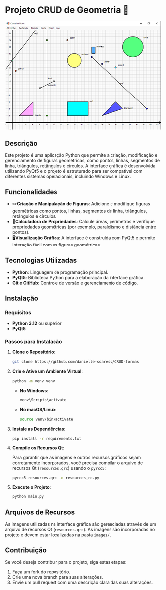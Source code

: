 # Projeto CRUD de Geometria 📐
<p align="center">
   <img src="images/preview.png" width="500px">
</p>

## Descrição

Este projeto é uma aplicação Python que permite a criação, modificação e gerenciamento de figuras geométricas, como pontos, linhas, segmentos de linha, triângulos, retângulos e círculos. A interface gráfica é desenvolvida utilizando PyQt5 e o projeto é estruturado para ser compatível com diferentes sistemas operacionais, incluindo Windows e Linux.

## Funcionalidades

- ✏️**Criação e Manipulação de Figuras**: Adicione e modifique figuras geométricas como pontos, linhas, segmentos de linha, triângulos, retângulos e círculos.
- 🔢**Calculadora de Propriedades**: Calcule áreas, perímetros e verifique propriedades geométricas (por exemplo, paralelismo e distância entre pontos).
- 🖥️**Visualização Gráfica**: A interface é construída com PyQt5 e permite interação fácil com as figuras geométricas.

## Tecnologias Utilizadas

- **Python**: Linguagem de programação principal.
- **PyQt5**: Biblioteca Python para a elaboração da interface gráfica.
- **Git e GitHub**: Controle de versão e gerenciamento de código.

## Instalação

### Requisitos

- **Python 3.12** ou superior
- **PyQt5**

### Passos para Instalação

1. **Clone o Repositório**:
   ```bash
   git clone https://github.com/danielle-soaress/CRUD-formas
   ```

2. **Crie e Ative um Ambiente Virtual**:
   ```bash
   python -m venv venv
   ```

   - **No Windows**:
     ```bash
     venv\Scripts\activate
     ```

   - **No macOS/Linux**:
     ```bash
     source venv/bin/activate
     ```

3. **Instale as Dependências**:
   ```bash
   pip install -r requirements.txt
   ```

4. **Compile os Recursos Qt**:

   Para garantir que as imagens e outros recursos gráficos sejam corretamente incorporados, você precisa compilar o arquivo de recursos Qt (`resources.qrc`) usando o `pyrcc5`:

   ```bash
   pyrcc5 resources.qrc -o resources_rc.py
   ```

5. **Execute o Projeto**:
   ```bash
   python main.py
   ```

## Arquivos de Recursos

As imagens utilizadas na interface gráfica são gerenciadas através de um arquivo de recursos Qt (`resources.qrc`). As imagens são incorporadas no projeto e devem estar localizadas na pasta `images/`.

## Contribuição

Se você deseja contribuir para o projeto, siga estas etapas:

1. Faça um fork do repositório.
2. Crie uma nova branch para suas alterações.
3. Envie um pull request com uma descrição clara das suas alterações.
